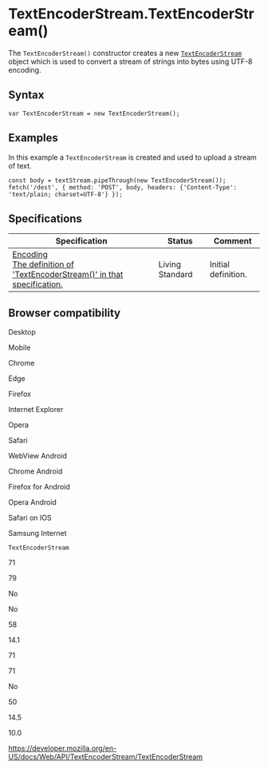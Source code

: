 TextEncoderStream.TextEncoderStream()
=====================================

The `TextEncoderStream()` constructor creates a new [`TextEncoderStream`](../textencoderstream) object which is used to convert a stream of strings into bytes using UTF-8 encoding.

Syntax
------

    var TextEncoderStream = new TextEncoderStream();

Examples
--------

In this example a `TextEncoderStream` is created and used to upload a stream of text.

    const body = textStream.pipeThrough(new TextEncoderStream());
    fetch('/dest', { method: 'POST', body, headers: {'Content-Type': 'text/plain; charset=UTF-8'} });

Specifications
--------------

<table><thead><tr class="header"><th>Specification</th><th>Status</th><th>Comment</th></tr></thead><tbody><tr class="odd"><td><a href="https://encoding.spec.whatwg.org/#dom-textencoderstream">Encoding<br />
<span class="small">The definition of 'TextEncoderStream()' in that specification.</span></a></td><td><span class="spec-living">Living Standard</span></td><td>Initial definition.</td></tr></tbody></table>

Browser compatibility
---------------------

Desktop

Mobile

Chrome

Edge

Firefox

Internet Explorer

Opera

Safari

WebView Android

Chrome Android

Firefox for Android

Opera Android

Safari on IOS

Samsung Internet

`TextEncoderStream`

71

79

No

No

58

14.1

71

71

No

50

14.5

10.0

<a href="https://developer.mozilla.org/en-US/docs/Web/API/TextEncoderStream/TextEncoderStream" class="_attribution-link">https://developer.mozilla.org/en-US/docs/Web/API/TextEncoderStream/TextEncoderStream</a>

